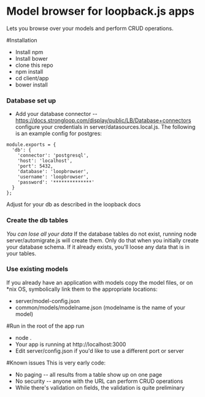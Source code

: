 # Model browser for loopback.js apps
Lets you browse over your models and perform CRUD operations.

#Installation

* Install npm
* Install bower
* clone this repo
* npm install
* cd client/app
* bower install

### Database set up
* Add your database connector -- https://docs.strongloop.com/display/public/LB/Database+connectors
configure your credentials in server/datasources.local.js.  The following is an example config for postgres:
```
module.exports = {
  'db': {
    'connector': 'postgresql',
    'host': 'localhost',
    'port': 5432,
    'database': 'loopbrowser',
    'username': 'loopbrowser',
    'password': '**************'
  }
};
```
Adjust for your db as described in the loopback docs

### Create the db tables
*You can lose all your data*
If the database tables do not exist, running node server/automigrate.js will create them. Only do that when you initially create your database schema. If it already exists, you'll loose any data that is in your tables.

### Use existing models
If you already have an application with models copy the model files, or on \*nix OS, symbolically link them to the appropriate locations:
* server/model-config.json
* common/models/modelname.json (modelname is the name of your model)



#Run
in the root of the app run
* node .
* Your app is running at http://localhost:3000 
* Edit server/config.json if you'd like to use a different port or server

#Known issues
This is very early code:
* No paging -- all results from a table show up on one page
* No security -- anyone with the URL can perform CRUD operations
* While there's validation on fields, the validation is quite preliminary
